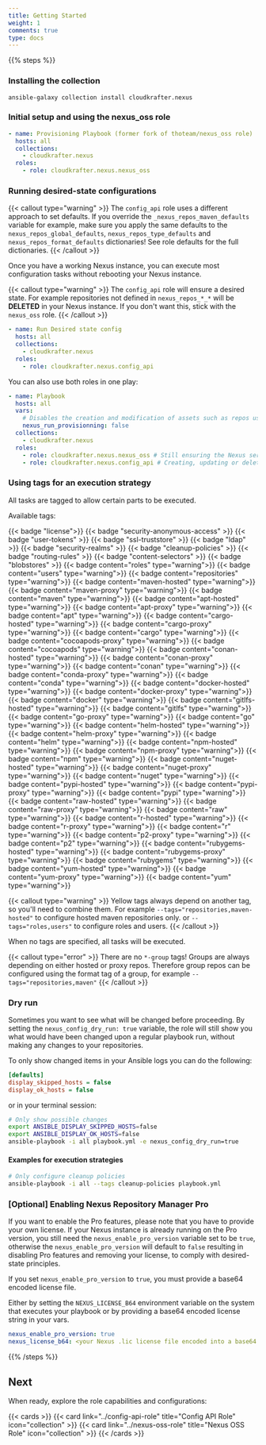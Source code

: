 ```yaml
---
title: Getting Started
weight: 1
comments: true
type: docs
---
```


{{% steps %}}

### Installing the collection

```shell
ansible-galaxy collection install cloudkrafter.nexus
```

### Initial setup and using the nexus_oss role

```yaml  {linenos=table,hl_lines=[3,4,5,6],linenostart=1,filename="playbook.yml"}
- name: Provisioning Playbook (former fork of thoteam/nexus_oss role)
  hosts: all
  collections:
    - cloudkrafter.nexus
  roles:
    - role: cloudkrafter.nexus.nexus_oss
```

### Running desired-state configurations

{{< callout type="warning" >}}
  The `config_api` role uses a different approach to set defaults. If you override the `_nexus_repos_maven_defaults` variable for example, make sure you apply the same defaults to the `nexus_repos_global_defaults`, `nexus_repos_type_defaults` and `nexus_repos_format_defaults` dictionaries! See role defaults for the full dictionaries.
{{< /callout >}}

Once you have a working Nexus instance, you can execute most configuration tasks without rebooting your Nexus instance.

{{< callout type="warning" >}}
The `config_api` role will ensure a desired state. For example repositories not defined in `nexus_repos_*_*` will be **DELETED** in your Nexus instance. If you don't want this, stick with the `nexus_oss` role.
{{< /callout >}}

```yaml  {linenos=table,hl_lines=[6],linenostart=1,filename="playbook.yml"}
- name: Run Desired state config
  hosts: all
  collections:
    - cloudkrafter.nexus
  roles:
    - role: cloudkrafter.nexus.config_api
```

You can also use both roles in one play:

```yaml  {linenos=table,hl_lines=[3,4,5,9,10],linenostart=1,filename="playbook.yml"}
- name: Playbook
  hosts: all
  vars:
    # Disables the creation and modification of assets such as repos using the nexus_oss role
    nexus_run_provisionning: false
  collections:
    - cloudkrafter.nexus
  roles:
    - role: cloudkrafter.nexus.nexus_oss # Still ensuring the Nexus server configs
    - role: cloudkrafter.nexus.config_api # Creating, updating or deleting assets such as LDAP servers
```

### Using tags for an execution strategy

All tasks are tagged to allow certain parts to be executed.

Available tags:

{{< badge "license">}}
{{< badge "security-anonymous-access" >}}
{{< badge "user-tokens" >}}
{{< badge "ssl-truststore" >}}
{{< badge "ldap" >}}
{{< badge "security-realms" >}}
{{< badge "cleanup-policies" >}}
{{< badge "routing-rules" >}}
{{< badge "content-selectors" >}}
{{< badge "blobstores" >}}
{{< badge content="roles" type="warning">}}
{{< badge content="users" type="warning">}}
{{< badge content="repositories" type="warning">}}
{{< badge content="maven-hosted" type="warning">}}
{{< badge content="maven-proxy" type="warning">}}
{{< badge content="maven" type="warning">}}
{{< badge content="apt-hosted" type="warning">}}
{{< badge content="apt-proxy" type="warning">}}
{{< badge content="apt" type="warning">}}
{{< badge content="cargo-hosted" type="warning">}}
{{< badge content="cargo-proxy" type="warning">}}
{{< badge content="cargo" type="warning">}}
{{< badge content="cocoapods-proxy" type="warning">}}
{{< badge content="cocoapods" type="warning">}}
{{< badge content="conan-hosted" type="warning">}}
{{< badge content="conan-proxy" type="warning">}}
{{< badge content="conan" type="warning">}}
{{< badge content="conda-proxy" type="warning">}}
{{< badge content="conda" type="warning">}}
{{< badge content="docker-hosted" type="warning">}}
{{< badge content="docker-proxy" type="warning">}}
{{< badge content="docker" type="warning">}}
{{< badge content="gitlfs-hosted" type="warning">}}
{{< badge content="gitlfs" type="warning">}}
{{< badge content="go-proxy" type="warning">}}
{{< badge content="go" type="warning">}}
{{< badge content="helm-hosted" type="warning">}}
{{< badge content="helm-proxy" type="warning">}}
{{< badge content="helm" type="warning">}}
{{< badge content="npm-hosted" type="warning">}}
{{< badge content="npm-proxy" type="warning">}}
{{< badge content="npm" type="warning">}}
{{< badge content="nuget-hosted" type="warning">}}
{{< badge content="nuget-proxy" type="warning">}}
{{< badge content="nuget" type="warning">}}
{{< badge content="pypi-hosted" type="warning">}}
{{< badge content="pypi-proxy" type="warning">}}
{{< badge content="pypi" type="warning">}}
{{< badge content="raw-hosted" type="warning">}}
{{< badge content="raw-proxy" type="warning">}}
{{< badge content="raw" type="warning">}}
{{< badge content="r-hosted" type="warning">}}
{{< badge content="r-proxy" type="warning">}}
{{< badge content="r" type="warning">}}
{{< badge content="p2-proxy" type="warning">}}
{{< badge content="p2" type="warning">}}
{{< badge content="rubygems-hosted" type="warning">}}
{{< badge content="rubygems-proxy" type="warning">}}
{{< badge content="rubygems" type="warning">}}
{{< badge content="yum-hosted" type="warning">}}
{{< badge content="yum-proxy" type="warning">}}
{{< badge content="yum" type="warning">}}

{{< callout type="warning" >}}
Yellow tags always depend on another tag, so you'll need to combine them.
For example `--tags="repositories,maven-hosted"` to configure hosted maven repositories only.
or `--tags="roles,users"` to configure roles and users.
{{< /callout >}}

When no tags are specified, all tasks will be executed.

{{< callout type="error" >}}
There are no `*-group` tags! Groups are always depending on either hosted or proxy repos. Therefore group repos can be configured using the format tag of a group, for example `--tags="repositories,maven"`
{{< /callout >}}

### Dry run

Sometimes you want to see what will be changed before proceeding. By setting the `nexus_config_dry_run: true` variable, the role will still show you what would have been changed upon a regular playbook run, without making any changes to your repositories.

To only show changed items in your Ansible logs you can do the following:

```ini {filename="ansible.cfg"}
[defaults]
display_skipped_hosts = false
display_ok_hosts = false
```

or in your terminal session:

```bash
# Only show possible changes
export ANSIBLE_DISPLAY_SKIPPED_HOSTS=false
export ANSIBLE_DISPLAY_OK_HOSTS=false
ansible-playbook -i all playbook.yml -e nexus_config_dry_run=true
```

#### Examples for execution strategies

```bash
# Only configure cleanup policies
ansible-playbook -i all --tags cleanup-policies playbook.yml
```

### [Optional] Enabling Nexus Repository Manager Pro

If you want to enable the Pro features, please note that you have to provide your own license.
If your Nexus instance is already running on the Pro version, you still need the `nexus_enable_pro_version` variable set to be `true`, otherwise the `nexus_enable_pro_version` will default to `false` resulting in disabling Pro features and removing your license, to comply with desired-state principles.

If you set `nexus_enable_pro_version` to `true`, you must provide a base64 encoded license file.

Either by setting the `NEXUS_LICENSE_B64` environment variable on the system that executes your playbook or by providing a base64 encoded license string in your vars.

```yaml {linenos=table ,filename="group_vars/all.yml"}
nexus_enable_pro_version: true
nexus_license_b64: <your Nexus .lic license file encoded into a base64 string>`
```

{{% /steps %}}

## Next

When ready, explore the role capabilities and configurations:

{{< cards >}}
  {{< card link="../config-api-role" title="Config API Role" icon="collection" >}}
  {{< card link="../nexus-oss-role" title="Nexus OSS Role" icon="collection" >}}
{{< /cards >}}
